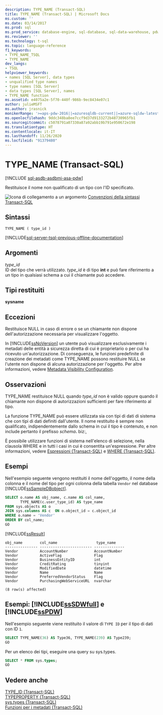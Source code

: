 ```yaml
---
description: TYPE_NAME (Transact-SQL)
title: TYPE_NAME (Transact-SQL) | Microsoft Docs
ms.custom: ''
ms.date: 03/14/2017
ms.prod: sql
ms.prod_service: database-engine, sql-database, sql-data-warehouse, pdw
ms.reviewer: ''
ms.technology: t-sql
ms.topic: language-reference
f1_keywords:
- TYPE_NAME_TSQL
- TYPE_NAME
dev_langs:
- TSQL
helpviewer_keywords:
- names [SQL Server], data types
- unqualified type names
- type names [SQL Server]
- data types [SQL Server], names
- TYPE_NAME function
ms.assetid: e4075a2e-5f70-440f-986b-9ec8434e07c1
author: julieMSFT
ms.author: jrasnick
monikerRange: '>=aps-pdw-2016||=azuresqldb-current||=azure-sqldw-latest||>=sql-server-2016||=sqlallproducts-allversions||>=sql-server-linux-2017||=azuresqldb-mi-current'
ms.openlocfilehash: 9ddc348ba8ee7ccf9d37d9133272b48730965fb1
ms.sourcegitcommit: c5078791a07330a87a92abb19b791e950672e198
ms.translationtype: HT
ms.contentlocale: it-IT
ms.lasthandoff: 11/26/2020
ms.locfileid: "91379480"
---
```

# <a name="type_name-transact-sql"></a>TYPE_NAME (Transact-SQL)
[!INCLUDE [sql-asdb-asdbmi-asa-pdw](../../includes/applies-to-version/sql-asdb-asdbmi-asa-pdw.md)]

  Restituisce il nome non qualificato di un tipo con l'ID specificato.  
  
 ![Icona di collegamento a un argomento](../../database-engine/configure-windows/media/topic-link.gif "Icona di collegamento a un argomento") [Convenzioni della sintassi Transact-SQL](../../t-sql/language-elements/transact-sql-syntax-conventions-transact-sql.md)  
  
## <a name="syntax"></a>Sintassi  
  
```syntaxsql
TYPE_NAME ( type_id )   
```  
  
[!INCLUDE[sql-server-tsql-previous-offline-documentation](../../includes/sql-server-tsql-previous-offline-documentation.md)]

## <a name="arguments"></a>Argomenti
 *type_id*  
 ID del tipo che verrà utilizzato. *type_id* è di tipo **int** e può fare riferimento a un tipo in qualsiasi schema a cui il chiamante può accedere.  
  
## <a name="return-types"></a>Tipi restituiti  
 **sysname**  
  
## <a name="exceptions"></a>Eccezioni  
 Restituisce NULL in caso di errore o se un chiamante non dispone dell'autorizzazione necessaria per visualizzare l'oggetto.  
  
 In [!INCLUDE[ssNoVersion](../../includes/ssnoversion-md.md)] un utente può visualizzare esclusivamente i metadati delle entità a sicurezza diretta di cui è proprietario o per cui ha ricevuto un'autorizzazione. Di conseguenza, le funzioni predefinite di creazione dei metadati come TYPE_NAME possono restituire NULL se l'utente non dispone di alcuna autorizzazione per l'oggetto. Per altre informazioni, vedere [Metadata Visibility Configuration](../../relational-databases/security/metadata-visibility-configuration.md).  
  
## <a name="remarks"></a>Osservazioni  
 TYPE_NAME restituisce NULL quando *type_id* non è valido oppure quando il chiamante non dispone di autorizzazioni sufficienti per fare riferimento al tipo.  
  
 La funzione TYPE_NAME può essere utilizzata sia con tipi di dati di sistema che con tipi di dati definiti dall'utente. Il nome restituito è sempre non qualificato, indipendentemente dallo schema in cui il tipo è contenuto, e non include pertanto il prefisso _schema_**.** biz:,  
  
 È possibile utilizzare funzioni di sistema nell'elenco di selezione, nella clausola WHERE e in tutti i casi in cui è consentita un'espressione. Per altre informazioni, vedere [Espressioni &#40;Transact-SQL&#41;](../../t-sql/language-elements/expressions-transact-sql.md) e [WHERE &#40;Transact-SQL&#41;](../../t-sql/queries/where-transact-sql.md).  
  
## <a name="examples"></a>Esempi  
 Nell'esempio seguente vengono restituiti il nome dell'oggetto, il nome della colonna e il nome del tipo per ogni colonna della tabella `Vendor` nel database [!INCLUDE[ssSampleDBobject](../../includes/sssampledbobject-md.md)].  
  
```sql
SELECT o.name AS obj_name, c.name AS col_name,  
       TYPE_NAME(c.user_type_id) AS type_name  
FROM sys.objects AS o   
JOIN sys.columns AS c  ON o.object_id = c.object_id  
WHERE o.name = 'Vendor'  
ORDER BY col_name;  
GO  
```  
  
 [!INCLUDE[ssResult](../../includes/ssresult-md.md)]  
  
 ```
obj_name        col_name                  type_name
--------------- ------------------------ --------------
Vendor          AccountNumber            AccountNumber
Vendor          ActiveFlag               Flag
Vendor          BusinessEntityID         int
Vendor          CreditRating             tinyint
Vendor          ModifiedDate             datetime
Vendor          Name                     Name
Vendor          PreferredVendorStatus    Flag
Vendor          PurchasingWebServiceURL  nvarchar

(8 row(s) affected)
```  
  
## <a name="examples-sssdwfull-and-sspdw"></a>Esempi: [!INCLUDE[ssSDWfull](../../includes/sssdwfull-md.md)] e [!INCLUDE[ssPDW](../../includes/sspdw-md.md)]  
 Nell'esempio seguente viene restituito il valore di `TYPE ID` per il tipo di dati con ID `1`.  
  
```sql
SELECT TYPE_NAME(36) AS Type36, TYPE_NAME(239) AS Type239;  
GO  
```  
  
 Per un elenco dei tipi, eseguire una query su sys.types.  
  
```sql
SELECT * FROM sys.types;  
GO  
```  
  
## <a name="see-also"></a>Vedere anche  
 [TYPE_ID &#40;Transact-SQL&#41;](../../t-sql/functions/type-id-transact-sql.md)   
 [TYPEPROPERTY &#40;Transact-SQL&#41;](../../t-sql/functions/typeproperty-transact-sql.md)   
 [sys.types &#40;Transact-SQL&#41;](../../relational-databases/system-catalog-views/sys-types-transact-sql.md)   
 [Funzioni per i metadati &#40;Transact-SQL&#41;](../../t-sql/functions/metadata-functions-transact-sql.md)  
  
  

